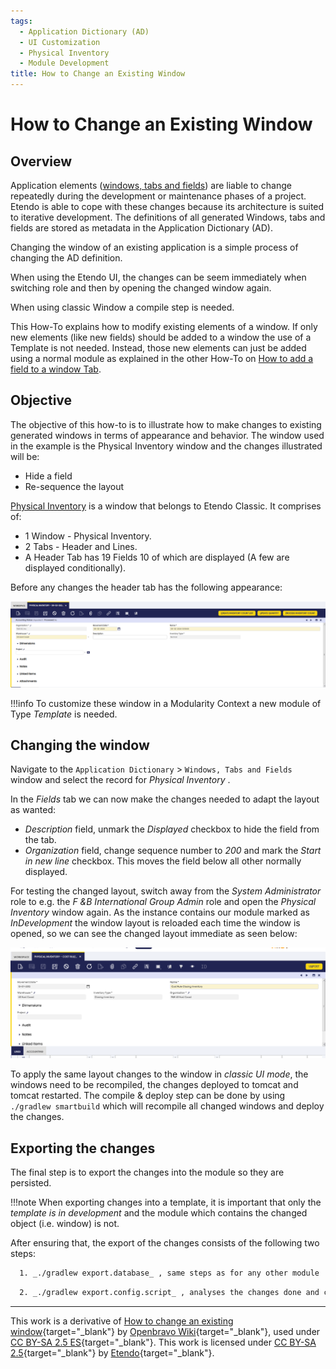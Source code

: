 ```yaml
---
tags: 
  - Application Dictionary (AD)
  - UI Customization
  - Physical Inventory
  - Module Development
title: How to Change an Existing Window
---
```


#  How to Change an Existing Window

  
##  Overview

Application elements ([windows, tabs and fields](../../../developer-guide/etendo-classic/concepts/Modularity_Concepts.md#windows-tabs-and-fields.md)) are liable to change repeatedly during the development or maintenance phases of a project.
Etendo is able to cope with these changes because its architecture is suited to iterative development. The definitions of all generated Windows, tabs and fields are stored as metadata in the Application Dictionary (AD).

Changing the window of an existing application is a simple process of changing the AD definition.

When using the Etendo UI, the changes can be seem immediately when switching role and then by opening the changed window again.

When using classic Window a compile step is needed.  

This How-To explains how to modify existing elements of a window. If only new elements (like new fields) should be added to a window the use of a Template is not needed. Instead, those new elements can just be
added using a normal module as explained in the other How-To on [How to add a field to a window Tab](../../../developer-guide/etendo-classic/how-to-guides/how-to-add-a-field-to-a-window-tab.md). 
 


##  Objective

The objective of this how-to is to illustrate how to make changes to existing generated windows in terms of appearance and behavior. The window used in the example is the Physical Inventory window and the changes illustrated will be:

  * Hide a field 
  * Re-sequence the layout 

[Physical Inventory](../../../user-guide/etendo-classic/basic-features/warehouse-management/transactions.md#physical-inventory) is a window that belongs to Etendo Classic.
It comprises of:

  * 1 Window - Physical Inventory. 
  * 2 Tabs - Header and Lines. 
  * A Header Tab has 19 Fields 10 of which are displayed (A few are displayed conditionally).

Before any changes the header tab has the following appearance:


![](../../../assets/developer-guide/etendo-classic/how-to-guides/How_to_change_an_existing_Window-1.png)


!!!info
    To customize these window in a Modularity Context a new module of Type
    *Template* is needed.



##  Changing the window

Navigate to the `Application Dictionary` > `Windows, Tabs and Fields` window and select the record for _Physical Inventory_ .

In the _Fields_ tab we can now make the changes needed to adapt the layout as
wanted:

  * _Description_ field, unmark the _Displayed_ checkbox to hide the field from the tab. 
  * _Organization_ field, change sequence number to _200_ and mark the _Start in new line_ checkbox. This moves the field below all other normally displayed. 

  
For testing the changed layout, switch away from the *System Administrator* role to e.g. the *F &B International Group Admin* role and open the *Physical Inventory* window again. As the instance contains our module marked as *InDevelopment* the window layout is reloaded each time the window is opened, so
we can see the changed layout immediate as seen below:

![](../../../assets/developer-guide/etendo-classic/how-to-guides/How_to_change_an_existing_Window-2.png)


  
To apply the same layout changes to the window in *classic UI mode*, the windows need to be recompiled, the changes deployed to tomcat and tomcat restarted. The compile & deploy step can be done by using `./gradlew smartbuild` which will recompile all changed windows and deploy the changes.

  

##  Exporting the changes

The final step is to export the changes into the module so they are persisted.

!!!note
    When exporting changes into a template, it is important that only the *template is in development* and the module which contains the changed object (i.e. window) is not.

After ensuring that, the export of the changes consists of the following two
steps:

``` bash title="Terminal"
  1. _./gradlew export.database_ , same steps as for any other module 
```

``` bash title="Terminal"
  2. _./gradlew export.config.script_ , analyses the changes done and creates a special file _configScript.xml_ in the module to contain them. 
```

---

This work is a derivative of [How to change an existing window](http://wiki.openbravo.com/wiki/How_to_change_an_existing_Window){target="\_blank"} by [Openbravo Wiki](http://wiki.openbravo.com/wiki/Welcome_to_Openbravo){target="\_blank"}, used under [CC BY-SA 2.5 ES](https://creativecommons.org/licenses/by-sa/2.5/es/){target="\_blank"}. This work is licensed under [CC BY-SA 2.5](https://creativecommons.org/licenses/by-sa/2.5/){target="\_blank"} by [Etendo](https://etendo.software){target="\_blank"}.   